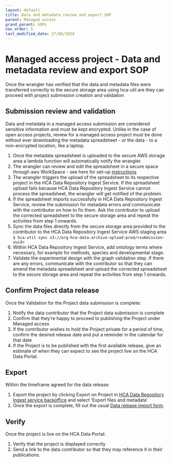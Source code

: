 ```yaml
---
layout: default
title: Data and metadata review and export SOP
parent: Managed access
grand_parent: SOPs
nav_order: 5
last_modified_date: 27/08/2024
---
```


<script src="https://kit.fontawesome.com/fc66878563.js" crossorigin="anonymous"></script>

# Managed access project - Data and metadata review and export SOP
Once the wrangler has verified that the data and metadata files were transferred correctly to the secure storage area using hca-util are they can proceed with project submission creation and validation

## Submission review and validation
Data and metadata in a managed access submission are considered sensitive information and must be kept encrypted. Unlike in the case of open access projects, review for a managed access project must be done without ever downloading the metadata spreadsheet - or the data - to a non-encrypted location, like a laptop.
1. Once the metadata spreadsheet is uploaded to the secure AWS storage area a lambda function will automatically notify the wrangler.
2. The wrangler can review and edit the spreadsheet in a secure space through aws WorkSpace - see here for set-up [instructions](https://github.com/ebi-ait/dcp-secure-spreadsheet-upload/wiki#intermediate-editing-through-aws-workspaces)
4. The wrangler triggers the upload of the spreadsheet to its respective project in the HCA Data Repository Ingest Service. If the spreadsheet upload fails because HCA Data Repository Ingest Service cannot process the spreadsheet, the wrangler will get notified of the problem.
5. If the spreadsheet imports successfully in HCA Data Repository Ingest Service, review the submission for metadata errors and communicate with the contributor on how to fix them. Ask the contributor to upload the corrected spreadsheet to the secure storage area and repeat the activities from step 1 onwards. 
6. Sync the data files directly from the secure storage area provided to the contributor to the HCA Data Repository Ingest Service AWS staging area \
`$ hca-util sync s3://org-hca-data-archive-upload-prod/<submission-uuid>`
7. Within HCA Data Repository Ingest Service, add ontology terms where necessary, for example for methods, species and developmental stage.
8. Validate the experimental design with the graph validation step. If there are any errors, communicate with the contributor so that they can amend the metadata spreadsheet and upload the corrected spreadsheet to the secure storage area and repeat the activities from step 1 onwards.

## Confirm Project data release

Once the Validation for the Project data submission is complete:
1. Notify the data contributor that the Project data submission is complete
2. Confirm that they’re happy to proceed to publishing the Project under Managed access
3. If the contributor wishes to hold the Project private for a period of time, confirm the desired release date and put a reminder in the calendar for that date
4. If the Project is to be published with the first available release, give an estimate of when they can expect to see the project live on the HCA Data Portal.

## Export

Within the timeframe agreed for the data release: 
1. Export the project by clicking Export on Project in [HCA Data Repository Ingest service backoffice](https://contribute.data.humancellatlas.org/) and select ‘Export files and metadata’
2. Once the export is complete, fill out the usual [Data release import form](https://docs.google.com/forms/d/e/1FAIpQLSeokUTa-aVXGDdSNODEYetxezasFKp2oVLz65775lgk5t0D2w/viewform?gxids=7628).

## Verify

Once the project is live on the HCA Data Portal: 
1. Verify that the project is displayed correctly
2. Send a link to the data contributor so that they may reference it in their publications.
